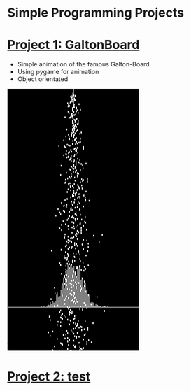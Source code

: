 # Simple Programming Projects


# [Project 1: GaltonBoard](https://github.com/Timokko/GaltonBoard) 
* Simple animation of the famous Galton-Board.
* Using pygame for animation
* Object orientated 

![](/images/galton.png)


# [Project 2: test]() 
